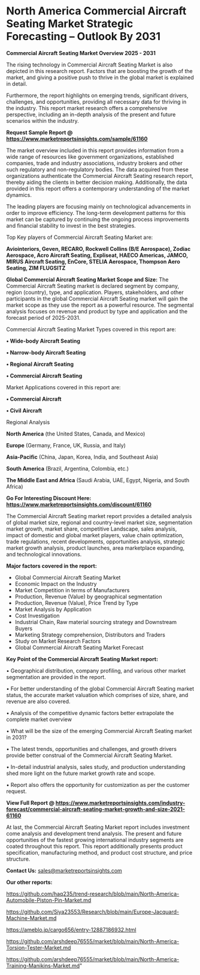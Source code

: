# North America Commercial Aircraft Seating Market Strategic Forecasting – Outlook By 2031

<Strong> Commercial Aircraft Seating Market Overview 2025 - 2031</strong>

The rising technology in Commercial Aircraft Seating Market is also depicted in this research report. Factors that are boosting the growth of the market, and giving a positive push to thrive in the global market is explained in detail.

Furthermore, the report highlights on emerging trends, significant drivers, challenges, and opportunities, providing all necessary data for thriving in the industry. This report market research offers a comprehensive perspective, including an in-depth analysis of the present and future scenarios within the industry.

<strong>Request Sample Report @ <a href=https://www.marketreportsinsights.com/sample/61160>https://www.marketreportsinsights.com/sample/61160</a></strong>

The market overview included in this report provides information from a wide range of resources like government organizations, established companies, trade and industry associations, industry brokers and other such regulatory and non-regulatory bodies. The data acquired from these organizations authenticate the Commercial Aircraft Seating research report, thereby aiding the clients in better decision making. Additionally, the data provided in this report offers a contemporary understanding of the market dynamics.

The leading players are focusing mainly on technological advancements in order to improve efficiency. The long-term development patterns for this market can be captured by continuing the ongoing process improvements and financial stability to invest in the best strategies.

Top Key players of Commercial Aircraft Seating Market are:

<strong>Aviointeriors, Geven, RECARO, Rockwell Collins (B/E Aerospace), Zodiac Aerospace, Acro Aircraft Seating, Expliseat, HAECO Americas, JAMCO, MIRUS Aircraft Seating, EnCore, STELIA Aerospace, Thompson Aero Seating, ZIM FLUGSITZ</strong>

<strong><b>Global Commercial Aircraft Seating Market Scope and Size:</b></strong>
The Commercial Aircraft Seating market is declared segment by company, region (country), type, and application. Players, stakeholders, and other participants in the global Commercial Aircraft Seating market will gain the market scope as they use the report as a powerful resource. The segmental analysis focuses on revenue and product by type and application and the forecast period of 2025-2031.

Commercial Aircraft Seating Market Types covered in this report are:

<strong>• Wide-body Aircraft Seating

• Narrow-body Aircraft Seating

• Regional Aircraft Seating

• Commercial Aircraft Seating</strong>

Market Applications covered in this report are:

<strong>• Commercial Aircraft

• Civil Aircraft</strong> 

Regional Analysis

<strong>North America</strong> (the United States, Canada, and Mexico)

<strong>Europe</strong> (Germany, France, UK, Russia, and Italy)

<strong>Asia-Pacific</strong> (China, Japan, Korea, India, and Southeast Asia)

<strong>South America</strong> (Brazil, Argentina, Colombia, etc.)

<strong>The Middle East and Africa</strong> (Saudi Arabia, UAE, Egypt, Nigeria, and South Africa)

<strong>Go For Interesting Discount Here: <a href=https://www.marketreportsinsights.com/discount/61160>https://www.marketreportsinsights.com/discount/61160</a></strong>

The Commercial Aircraft Seating market report provides a detailed analysis of global market size, regional and country-level market size, segmentation market growth, market share, competitive Landscape, sales analysis, impact of domestic and global market players, value chain optimization, trade regulations, recent developments, opportunities analysis, strategic market growth analysis, product launches, area marketplace expanding, and technological innovations.

<strong><b>Major factors covered in the report:</b></strong>
<ul>
  <li>Global Commercial Aircraft Seating Market </li>
  <li>Economic Impact on the Industry</li>
  <li>Market Competition in terms of Manufacturers</li>
  <li>Production, Revenue (Value) by geographical segmentation</li>
  <li>Production, Revenue (Value), Price Trend by Type</li>
  <li>Market Analysis by Application</li>
  <li>Cost Investigation</li>
  <li>Industrial Chain, Raw material sourcing strategy and Downstream Buyers</li>
  <li>Marketing Strategy comprehension, Distributors and Traders</li>
  <li>Study on Market Research Factors</li>
  <li>Global Commercial Aircraft Seating Market Forecast</li>
</ul>

<strong><b>Key Point of the Commercial Aircraft Seating Market report:</b></strong>

• Geographical distribution, company profiling, and various other market segmentation are provided in the report.

• For better understanding of the global Commercial Aircraft Seating market status, the accurate market valuation which comprises of size, share, and revenue are also covered.

• Analysis of the competitive dynamic factors better extrapolate the complete market overview

• What will be the size of the emerging Commercial Aircraft Seating market in 2031?

• The latest trends, opportunities and challenges, and growth drivers provide better construal of the Commercial Aircraft Seating Market.

• In-detail industrial analysis, sales study, and production understanding shed more light on the future market growth rate and scope.

• Report also offers the opportunity for customization as per the customer request.

<strong><b>View Full Report @ <a href=https://www.marketreportsinsights.com/industry-forecast/commercial-aircraft-seating-market-growth-and-size-2021-61160>https://www.marketreportsinsights.com/industry-forecast/commercial-aircraft-seating-market-growth-and-size-2021-61160</a></b></strong>


At last, the Commercial Aircraft Seating Market report includes investment come analysis and development trend analysis. The present and future opportunities of the fastest growing international industry segments are coated throughout this report. This report additionally presents product specification, manufacturing method, and product cost structure, and price structure.

<strong>Contact Us:</strong>
sales@marketreportsinsights.com

<strong>Our other reports:</strong>

<a href=https://github.com/haq235/trend-research/blob/main/North-America-Automobile-Piston-Pin-Market.md>https://github.com/haq235/trend-research/blob/main/North-America-Automobile-Piston-Pin-Market.md</a>

<a href=https://github.com/Siya23553/Research/blob/main/Europe-Jacquard-Machine-Market.md>https://github.com/Siya23553/Research/blob/main/Europe-Jacquard-Machine-Market.md</a>

<a href=https://ameblo.jp/cargo656/entry-12887186932.html>https://ameblo.jp/cargo656/entry-12887186932.html</a>

<a href=https://github.com/arshdeep76555/market/blob/main/North-America-Torsion-Tester-Market.md>https://github.com/arshdeep76555/market/blob/main/North-America-Torsion-Tester-Market.md</a>

<a href=https://github.com/arshdeep76555/market/blob/main/North-America-Training-Manikins-Market.md>https://github.com/arshdeep76555/market/blob/main/North-America-Training-Manikins-Market.md</a>"
